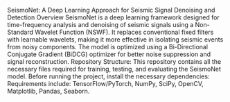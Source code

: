SeismoNet: A Deep Learning Approach for Seismic Signal Denoising and Detection
Overview
SeismoNet is a deep learning framework designed for time-frequency analysis and denoising of seismic signals using a Non-Standard Wavelet Function (NSWF). It replaces conventional fixed filters with learnable wavelets, making it more effective in isolating seismic events from noisy components. The model is optimized using a Bi-Directional Conjugate Gradient (BiDCG) optimizer for better noise suppression and signal reconstruction.
Repository Structure:
This repository contains all the necessary files required for training, testing, and evaluating the SeismoNet model.
Before running the project, install the necessary dependencies:
Requirements include:
TensorFlow/PyTorch,
NumPy,
SciPy,
OpenCV,
Matplotlib,
Pandas,
Seaborn.
